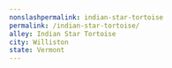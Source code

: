 ```yaml
---
﻿nonslashpermalink: indian-star-tortoise
permalink: /indian-star-tortoise/
alley: Indian Star Tortoise
city: Williston
state: Vermont
---
```

